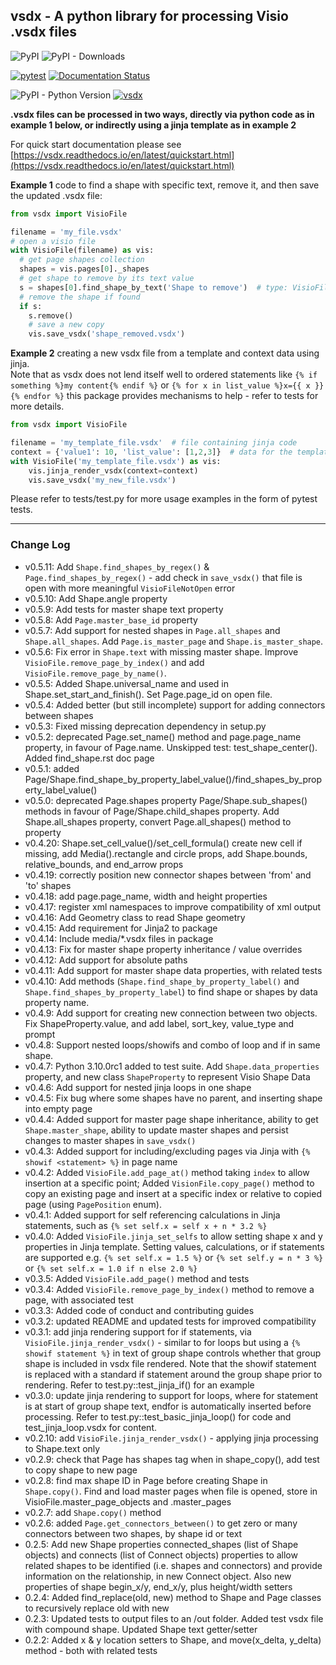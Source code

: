 ## vsdx - A python library for processing Visio .vsdx files

![PyPI](https://img.shields.io/pypi/v/vsdx)
![PyPI - Downloads](https://img.shields.io/pypi/dm/vsdx)

[![pytest](https://github.com/dave-howard/vsdx/actions/workflows/test.yaml/badge.svg)](https://github.com/dave-howard/vsdx/actions/workflows/test.yaml)
[![Documentation Status](https://readthedocs.org/projects/vsdx/badge/?version=latest)](https://vsdx.readthedocs.io/en/latest/?badge=latest)

![PyPI - Python Version](https://img.shields.io/pypi/pyversions/vsdx)
[![vsdx](https://snyk.io/advisor/python/vsdx/badge.svg)](https://snyk.io/advisor/python/vsdx)

__.vsdx files can be processed in two ways, directly via python code as in
example 1 below, or indirectly using a jinja template as in example 2__

For quick start documentation please see
[https://vsdx.readthedocs.io/en/latest/quickstart.html](https://vsdx.readthedocs.io/en/latest/quickstart.html)

__Example 1__ code to find a shape with specific text, remove it, and
then save the updated .vsdx file:

```python
from vsdx import VisioFile

filename = 'my_file.vsdx'
# open a visio file
with VisioFile(filename) as vis:
  # get page shapes collection
  shapes = vis.pages[0]._shapes
  # get shape to remove by its text value
  s = shapes[0].find_shape_by_text('Shape to remove')  # type: VisioFile.Shape
  # remove the shape if found
  if s:
    s.remove()
    # save a new copy
    vis.save_vsdx('shape_removed.vsdx')
```

__Example 2__ creating a new vsdx file from a template and context data
using jinja.  
Note that as vsdx does not lend itself well to ordered statements like
`{% if something %}my content{% endif %}` or `{% for x in list_value
%}x={{ x }}{% endfor %}` this package provides mechanisms to help -
refer to tests for more details.

```python
from vsdx import VisioFile

filename = 'my_template_file.vsdx'  # file containing jinja code
context = {'value1': 10, 'list_value': [1,2,3]}  # data for the template
with VisioFile('my_template_file.vsdx') as vis: 
    vis.jinja_render_vsdx(context=context)
    vis.save_vsdx('my_new_file.vsdx')
```

Please refer to tests/test.py for more usage
examples in the form of pytest tests.

----

###  Change Log
- v0.5.11: Add `Shape.find_shapes_by_regex()` & `Page.find_shapes_by_regex()` - add check in `save_vsdx()` that file is open with more meaningful `VisioFileNotOpen` error
- v0.5.10: Add Shape.angle property
- v0.5.9: Add tests for master shape text property
- v0.5.8: Add `Page.master_base_id` property
- v0.5.7: Add support for nested shapes in `Page.all_shapes` and `Shape.all_shapes`. Add `Page.is_master_page` and `Shape.is_master_shape`. 
- v0.5.6: Fix error in `Shape.text` with missing master shape. Improve `VisioFile.remove_page_by_index()` and add `VisioFile.remove_page_by_name()`.
- v0.5.5: Added Shape.universal_name and used in Shape.set_start_and_finish(). Set Page.page_id on open file.
- v0.5.4: Added better (but still incomplete) support for adding connectors between shapes
- v0.5.3: Fixed missing deprecation dependency in setup.py
- v0.5.2: deprecated Page.set_name() method and page.page_name property, in favour of Page.name. Unskipped test: test_shape_center(). Added find_shape.rst doc page
- v0.5.1: added Page/Shape.find_shape_by_property_label_value()/find_shapes_by_property_label_value()
- v0.5.0: deprecated Page.shapes property Page/Shape.sub_shapes() methods in favour of Page/Shape.child_shapes property. Add Shape.all_shapes property, convert Page.all_shapes() method to property
- v0.4.20: Shape.set_cell_value()/set_cell_formula() create new cell if missing, add Media().rectangle and circle props, add Shape.bounds, relative_bounds, and end_arrow props
- v0.4.19: correctly position new connector shapes between 'from' and 'to' shapes 
- v0.4.18: add page.page_name, width and height properties
- v0.4.17: register xml namespaces to improve compatibility of xml output
- v0.4.16: Add Geometry class to read Shape geometry
- v0.4.15: Add requirement for Jinja2 to package
- v0.4.14: Include media/*.vsdx files in package
- v0.4.13: Fix for master shape property inheritance / value overrides
- v0.4.12: Add support for absolute paths
- v0.4.11: Add support for master shape data properties, with related tests
- v0.4.10: Add methods (`Shape.find_shape_by_property_label()` and `Shape.find_shapes_by_property_label`) to find shape or shapes by data property name.
- v0.4.9: Add support for creating new connection between two objects. Fix ShapeProperty.value, and add label, sort_key, value_type and prompt 
- v0.4.8: Support nested loops/showifs and combo of loop and if in same shape.
- v0.4.7: Python 3.10.0rc1 added to test suite. Add `Shape.data_properties` property, and new class `ShapeProperty` to represent Visio Shape Data
- v0.4.6: Add support for nested jinja loops in one shape
- v0.4.5: Fix bug where some shapes have no parent, and inserting shape into empty page
- v0.4.4: Added support for master page shape inheritance, ability to get `Shape.master_shape`, ability to 
  update master shapes and persist changes to master shapes in `save_vsdx()`
- v0.4.3: Added support for including/excluding pages via Jinja with `{% showif <statement> %}` in page name
- v0.4.2: Added `VisioFile.add_page_at()` method taking `index` to allow insertion
  at a specific point; Added `VisionFile.copy_page()` method to copy an existing page 
  and insert at a specific index or relative to copied page (using `PagePosition` enum). 
- v0.4.1: Added support for self referencing calculations in Jinja statements, 
  such as `{% set self.x = self x + n * 3.2 %}`
- v0.4.0: Added `VisioFile.jinja_set_selfs` to allow setting shape x and
  y properties in Jinja template. Setting values, calculations, or if
  statements are supported e.g. `{% set self.x = 1.5 %}` or `{% set
  self.y = n * 3 %}` or `{% set self.x = 1.0 if n else 2.0 %}`
- v0.3.5: Added `VisioFile.add_page()` method and tests
- v0.3.4: Added `VisioFile.remove_page_by_index()` method to remove a
  page, with associated test
- v0.3.3: Added code of conduct and contributing guides
- v0.3.2: updated README and updated tests for improved compatibility
- v0.3.1: add jinja rendering support for if statements, via
  `VisioFile.jinja_render_vsdx()` - similar to for loops but using a `{%
  showif statement %}` in text of group shape controls whether that
  group shape is included in vsdx file rendered. Note that the showif
  statement is replaced with a standard if statement around the group
  shape prior to rendering. Refer to test.py::test_jinja_if() for an
  example
- v0.3.0: update jinja rendering to support for loops, where for
  statement is at start of group shape text, endfor is automatically
  inserted before processing. Refer to test.py::test_basic_jinja_loop()
  for code and test_jinja_loop.vsdx for content.
- v0.2.10: add `VisioFile.jinja_render_vsdx()` - applying jinja
  processing to Shape.text only
- v0.2.9: check that Page has shapes tag when in shape_copy(), add test
  to copy shape to new page
- v0.2.8: find max shape ID in Page before creating Shape in
  `Shape.copy()`. Find and load master pages when file is opened, store
  in VisioFile.master_page_objects and .master_pages
- v0.2.7: add `Shape.copy()` method
- v0.2.6: added `Page.get_connectors_between()` to get zero or many
  connectors between two shapes, by shape id or text
- 0.2.5: Add new Shape properties connected_shapes (list of Shape
  objects) and connects (list of Connect objects) properties to allow
  related shapes to be identified (i.e. shapes and connectors) and
  provide information on the relationship, in new Connect object. Also
  new properties of shape begin_x/y, end_x/y, plus height/width
  setters
- 0.2.4: Added find_replace(old, new) method to Shape and Page classes
  to recursively replace old with new
- 0.2.3: Updated tests to output files to an /out folder. Added test
  vsdx file with compound shape. Updated Shape text getter/setter
- 0.2.2: Added x & y location setters to Shape, and move(x_delta,
  y_delta) method - both with related tests

